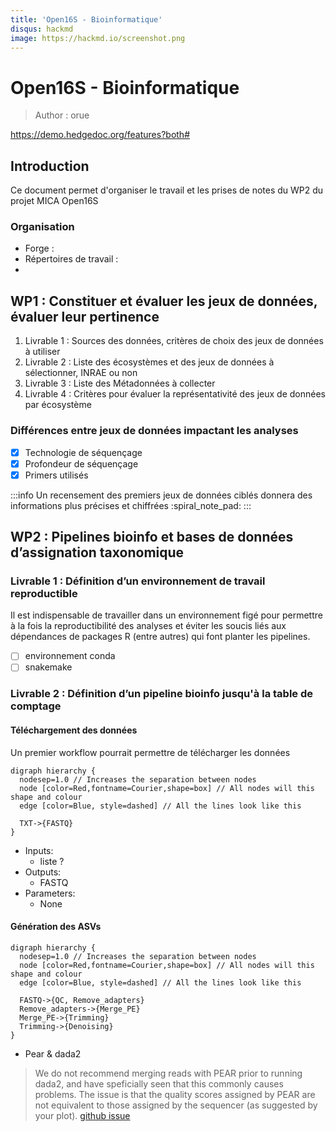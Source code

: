 ```yaml
---
title: 'Open16S - Bioinformatique'
disqus: hackmd
image: https://hackmd.io/screenshot.png
---
```


Open16S - Bioinformatique
===

> Author : orue 


https://demo.hedgedoc.org/features?both#

## Introduction

Ce document permet d'organiser le travail et les prises de notes du WP2 du projet MICA Open16S

### Organisation

* Forge :
* Répertoires de travail :
* 

## WP1 : Constituer et évaluer les jeux de données, évaluer leur pertinence

1. Livrable 1 : Sources des données, critères de choix des jeux de données à utiliser
1. Livrable 2 : Liste des écosystèmes et des jeux de données à sélectionner, INRAE ou non
1. Livrable 3 : Liste des Métadonnées à collecter
1. Livrable 4 : Critères pour évaluer la représentativité des jeux de données par écosystème

### Différences entre jeux de données impactant les analyses

- [x] Technologie de séquençage
- [x] Profondeur de séquençage
- [x] Primers utilisés

:::info
Un recensement des premiers jeux de données ciblés donnera des informations plus précises et chiffrées :spiral_note_pad: 
:::

## WP2 : Pipelines bioinfo et bases de données d’assignation taxonomique

### Livrable 1 : Définition d’un environnement de travail reproductible

Il est indispensable de travailler dans un environnement figé pour permettre à la fois la reproductibilité des analyses et éviter les soucis liés aux dépendances de packages R (entre autres) qui font planter les pipelines.

- [ ] environnement conda
- [ ] snakemake

### Livrable 2 : Définition d’un pipeline bioinfo jusqu'à la table de comptage

#### Téléchargement des données

Un premier workflow pourrait permettre de télécharger les données

```graphviz
digraph hierarchy {
  nodesep=1.0 // Increases the separation between nodes
  node [color=Red,fontname=Courier,shape=box] // All nodes will this shape and colour
  edge [color=Blue, style=dashed] // All the lines look like this

  TXT->{FASTQ}
}
```

* Inputs:
    * liste ?
* Outputs:
    * FASTQ
* Parameters:
    * None

#### Génération des ASVs

```graphviz
digraph hierarchy {
  nodesep=1.0 // Increases the separation between nodes
  node [color=Red,fontname=Courier,shape=box] // All nodes will this shape and colour
  edge [color=Blue, style=dashed] // All the lines look like this

  FASTQ->{QC, Remove_adapters}
  Remove_adapters->{Merge_PE}
  Merge_PE->{Trimming}
  Trimming->{Denoising}
}
```

- Pear & dada2

> We do not recommend merging reads with PEAR prior to running dada2, and have speficially seen that this commonly causes problems. The issue is that the quality scores assigned by PEAR are not equivalent to those assigned by the sequencer (as suggested by your plot). [github issue](https://github.com/benjjneb/dada2/issues/434)

